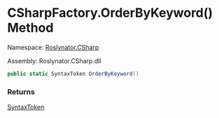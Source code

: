 # CSharpFactory\.OrderByKeyword\(\) Method

Namespace: [Roslynator.CSharp](../../README.md)

Assembly: Roslynator\.CSharp\.dll

```csharp
public static SyntaxToken OrderByKeyword()
```

### Returns

[SyntaxToken](https://docs.microsoft.com/en-us/dotnet/api/microsoft.codeanalysis.syntaxtoken)

